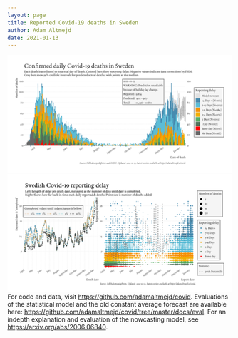 ```yaml
---
layout: page
title: Reported Covid-19 deaths in Sweden
author: Adam Altmejd
date: 2021-01-13
---
```


![Graph of Swedish Covid-19 deaths with reporting delay.](deaths_lag_sweden_2021-01-13.png "Swedish Covid-19 deaths.")
![Graph of Swedish Covid-19 reporting delay in daily deaths.](lag_trend_sweden_2021-01-13.png "Trend in Swedish Covid-19 mortality reporting delay.")
For code and data, visit <https://github.com/adamaltmejd/covid>.
Evaluations of the statistical model and the old constant average forecast are available here: <https://github.com/adamaltmejd/covid/tree/master/docs/eval>.
For an indepth explanation and evaluation of the nowcasting model, see <https://arxiv.org/abs/2006.06840>.
